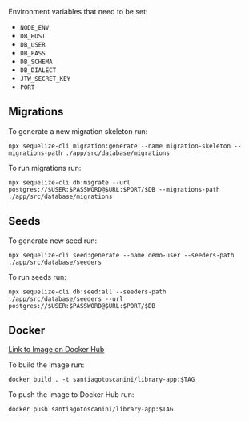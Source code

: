 Environment variables that need to be set:

* `NODE_ENV`
* `DB_HOST`
* `DB_USER`
* `DB_PASS`
* `DB_SCHEMA`
* `DB_DIALECT`
* `JTW_SECRET_KEY`
* `PORT`

## Migrations

To generate a new migration skeleton run:

```shell
npx sequelize-cli migration:generate --name migration-skeleton --migrations-path ./app/src/database/migrations 
```

To run migrations run:

```shell
npx sequelize-cli db:migrate --url postgres://$USER:$PASSWORD@$URL:$PORT/$DB --migrations-path ./app/src/database/migrations
```

## Seeds

To generate new seed run:

```shell
npx sequelize-cli seed:generate --name demo-user --seeders-path ./app/src/database/seeders
```

To run seeds run:

```shell
npx sequelize-cli db:seed:all --seeders-path ./app/src/database/seeders --url postgres://$USER:$PASSWORD@$URL:$PORT/$DB
```

## Docker

[Link to Image on Docker Hub](https://hub.docker.com/repository/docker/santiagotoscanini/library-app)

To build the image run:

```shell
docker build . -t santiagotoscanini/library-app:$TAG
```

To push the image to Docker Hub run:

```shell
docker push santiagotoscanini/library-app:$TAG
```
